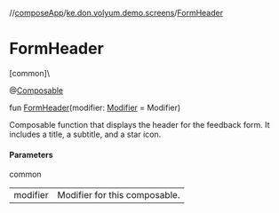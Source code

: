 //[composeApp](../../index.md)/[ke.don.volyum.demo.screens](index.md)/[FormHeader](-form-header.md)

# FormHeader

[common]\

@[Composable](https://developer.android.com/reference/kotlin/androidx/compose/runtime/Composable.html)

fun [FormHeader](-form-header.md)(modifier: [Modifier](https://developer.android.com/reference/kotlin/androidx/compose/ui/Modifier.html) = Modifier)

Composable function that displays the header for the feedback form. It includes a title, a subtitle, and a star icon.

#### Parameters

common

| | |
|---|---|
| modifier | Modifier for this composable. |